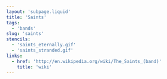 ```yaml
---
layout: 'subpage.liquid'
title: 'Saints'
tags:
  - 'bands'
slug: 'saints'
stencils:
  - 'saints_eternally.gif'
  - 'saints_stranded.gif'
links:
  - href: 'http://en.wikipedia.org/wiki/The_Saints_(band)'
    title: 'wiki'
---
```

